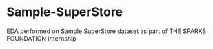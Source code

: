 # Sample-SuperStore
EDA performed on Sample SuperStore dataset as part of THE SPARKS FOUNDATION internship

